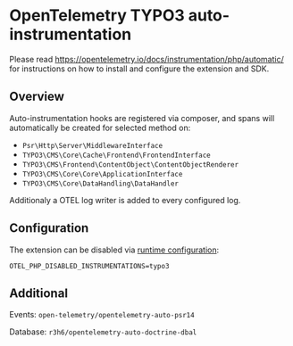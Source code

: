 # OpenTelemetry TYPO3 auto-instrumentation

Please read https://opentelemetry.io/docs/instrumentation/php/automatic/ for instructions on how to
install and configure the extension and SDK.

## Overview
Auto-instrumentation hooks are registered via composer, and spans will automatically be created for selected method on:

- `Psr\Http\Server\MiddlewareInterface`
- `TYPO3\CMS\Core\Cache\Frontend\FrontendInterface`
- `TYPO3\CMS\Frontend\ContentObject\ContentObjectRenderer`
- `TYPO3\CMS\Core\Core\ApplicationInterface`
- `TYPO3\CMS\Core\DataHandling\DataHandler`

Additionaly a OTEL log writer is added to every configured log.

## Configuration

The extension can be disabled via [runtime configuration](https://opentelemetry.io/docs/instrumentation/php/sdk/#configuration):

```shell
OTEL_PHP_DISABLED_INSTRUMENTATIONS=typo3
```

## Additional

Events: `open-telemetry/opentelemetry-auto-psr14`

Database: `r3h6/opentelemetry-auto-doctrine-dbal`
